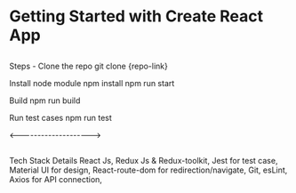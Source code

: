# Getting Started with Create React App

##

Steps -
Clone the repo
git clone {repo-link}

Install node module
npm install
npm run start

Build
npm run build

Run test cases
npm run test

<-------------------->

##

Tech Stack Details
React Js,
Redux Js & Redux-toolkit,
Jest for test case,
Material UI for design,
React-route-dom for redirection/navigate,
Git,
esLint,
Axios for API connection,
